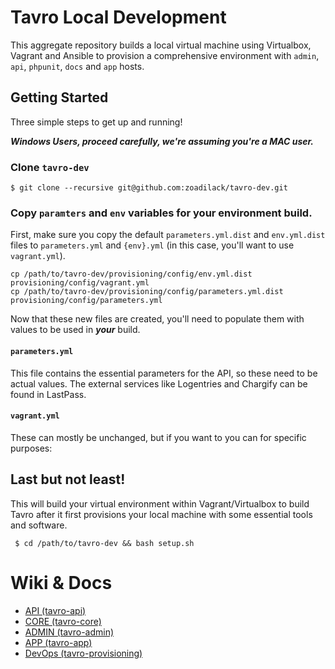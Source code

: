 # Tavro Local Development

This aggregate repository builds a local virtual machine using Virtualbox, Vagrant and Ansible to provision a comprehensive environment with `admin`, `api`, `phpunit`, `docs` and `app` hosts.

## Getting Started
Three simple steps to get up and running!

***Windows Users, proceed carefully, we're assuming you're a MAC user.***

### Clone `tavro-dev`

    $ git clone --recursive git@github.com:zoadilack/tavro-dev.git
    
### Copy `paramters` and `env` variables for your environment build.

First, make sure you copy the default `parameters.yml.dist` and `env.yml.dist` files to `parameters.yml` and `{env}.yml` (in this case, you'll want to use `vagrant.yml`).

    cp /path/to/tavro-dev/provisioning/config/env.yml.dist provisioning/config/vagrant.yml
    cp /path/to/tavro-dev/provisioning/config/parameters.yml.dist provisioning/config/parameters.yml
    
Now that these new files are created, you'll need to populate them with values to be used in ***your*** build.

#### `parameters.yml`

This file contains the essential parameters for the API, so these need to be actual values. The external services like Logentries and Chargify can be found in LastPass.

#### `vagrant.yml`

These can mostly be unchanged, but if you want to you can for specific purposes:

## Last but not least!

This will build your virtual environment within Vagrant/Virtualbox to build Tavro after it first provisions your local machine with some essential tools and software. 

     $ cd /path/to/tavro-dev && bash setup.sh
    
# Wiki & Docs

* [API (tavro-api)](https://github.com/Zoadilack/tavro-api/wiki)
* [CORE (tavro-core)](https://github.com/Zoadilack/tavro-core/wiki)
* [ADMIN (tavro-admin)](https://github.com/Zoadilack/tavro-admin/wiki)
* [APP (tavro-app)](https://github.com/Zoadilack/tavro-app/wiki)
* [DevOps (tavro-provisioning)](https://github.com/Zoadilack/tavro-provisioning/wiki)
